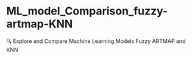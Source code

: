 # ML_model_Comparison_fuzzy-artmap-KNN
🔍 Explore and Compare Machine Learning Models Fuzzy ARTMAP and KNN
